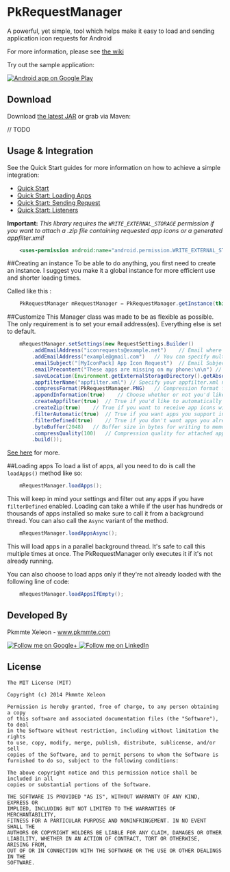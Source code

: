 PkRequestManager
================

A powerful, yet simple, tool which helps make it easy to load and sending application icon requests for Android

For more information, please see [the wiki][1]

Try out the sample application:

<a href="https://play.google.com/store/apps/details?id=com.pk">
  <img alt="Android app on Google Play"
       src="https://developer.android.com/images/brand/en_app_rgb_wo_45.png" />
</a>

Download
--------

Download [the latest JAR][2] or grab via Maven:

// TODO


Usage & Integration
--------

See the Quick Start guides for more information on how to achieve a simple integration:

* [Quick Start](https://github.com/Pkmmte/PkRequestManager/wiki)
* [Quick Start: Loading Apps](https://github.com/Pkmmte/PkRequestManager/wiki)
* [Quick Start: Sending Request](https://github.com/Pkmmte/PkRequestManager/wiki)
* [Quick Start: Listeners](https://github.com/Pkmmte/PkRequestManager/wiki)

**Important:** *This library requires the `WRITE_EXTERNAL_STORAGE` permission if you want to attach a .zip file containing requested app icons or a generated appfilter.xml!*
```xml
    <uses-permission android:name="android.permission.WRITE_EXTERNAL_STORAGE" />
```

##Creating an instance
To be able to do anything, you first need to create an instance. 
I suggest you make it a global instance for more efficient use and shorter loading times.

Called like this :
```java
    PkRequestManager mRequestManager = PkRequestManager.getInstance(this);
```

##Customize
This Manager class was made to be as flexible as possible. The only requirement is to set your email address(es). Everything else is set to default.
```java
    mRequestManager.setSettings(new RequestSettings.Builder()
		.addEmailAddress("iconrequests@example.net")	// Email where the request will be sent to
		.addEmailAddress("example@gmail.com")	// You can specify multiple emails to send it to
		.emailSubject("[MyIconPack] App Icon Request")	// Email Subject
		.emailPrecontent("These apps are missing on my phone:\n\n")	// Text before the main app information
		.saveLocation(Environment.getExternalStorageDirectory().getAbsolutePath() + "/mytheme/.icon_request")	// Location to where the .zips and temporary files will be saved
		.appfilterName("appfilter.xml")	// Specify your appfilter.xml name if it's different from the standard. This will be used to filter out apps from the list.
		.compressFormat(PkRequestManager.PNG)	// Compression format for the attached app icons
		.appendInformation(true)	// Choose whether or not you'd like to receive information about the user's device such as OS version, manufacturer, model number, build, etc.
		.createAppfilter(true)	// True if you'd like to automatically generate an appfilter.xml for the requested apps
		.createZip(true)	// True if you want to receive app icons with the email
		.filterAutomatic(true)	// True if you want apps you support in your appfilter.xml to be filtered out from automatic requests
		.filterDefined(true)	// True if you don't want apps you already defined in your appfilter.xml to show up in the app list
		.byteBuffer(2048)	// Buffer size in bytes for writing to memory.
		.compressQuality(100)	// Compression quality for attached app icons
		.build());
```

[See here][3] for more.


##Loading apps
To load a list of apps, all you need to do is call the `loadApps()` method like so:
```java
    mRequestManager.loadApps();
```
This will keep in mind your settings and filter out any apps if you have `filterDefined` enabled.
Loading can take a while if the user has hundreds or thousands of apps installed so make sure to call it from a background thread. You can also call the `Async` variant of the method.
```java
    mRequestManager.loadAppsAsync();
```
This will load apps in a parallel background thread. It's safe to call this multiple times at once. The PkRequestManager only executes it if it's not already running.

You can also choose to load apps only if they're not already loaded with the following line of code:
```java
    mRequestManager.loadAppsIfEmpty();
```


Developed By
--------

Pkmmte Xeleon - www.pkmmte.com

<a href="https://plus.google.com/102226057091361048952">
  <img alt="Follow me on Google+"
       src="http://data.pkmmte.com/temp/social_google_plus_logo.png" />
</a>
<a href="https://www.linkedin.com/pub/pkmmte-xeleon/7a/409/b4b/">
  <img alt="Follow me on LinkedIn"
       src="http://data.pkmmte.com/temp/social_linkedin_logo.png" />
</a>

License
--------

    The MIT License (MIT)
    
    Copyright (c) 2014 Pkmmte Xeleon
    
    Permission is hereby granted, free of charge, to any person obtaining a copy
    of this software and associated documentation files (the "Software"), to deal
    in the Software without restriction, including without limitation the rights
    to use, copy, modify, merge, publish, distribute, sublicense, and/or sell
    copies of the Software, and to permit persons to whom the Software is
    furnished to do so, subject to the following conditions:
    
    The above copyright notice and this permission notice shall be included in all
    copies or substantial portions of the Software.
    
    THE SOFTWARE IS PROVIDED "AS IS", WITHOUT WARRANTY OF ANY KIND, EXPRESS OR
    IMPLIED, INCLUDING BUT NOT LIMITED TO THE WARRANTIES OF MERCHANTABILITY,
    FITNESS FOR A PARTICULAR PURPOSE AND NONINFRINGEMENT. IN NO EVENT SHALL THE
    AUTHORS OR COPYRIGHT HOLDERS BE LIABLE FOR ANY CLAIM, DAMAGES OR OTHER
    LIABILITY, WHETHER IN AN ACTION OF CONTRACT, TORT OR OTHERWISE, ARISING FROM,
    OUT OF OR IN CONNECTION WITH THE SOFTWARE OR THE USE OR OTHER DEALINGS IN THE
    SOFTWARE.


 [1]: http://pkmmte.com//TODO
 [2]: http://pkmmte.com//TODO
 [3]: http://pkmmte.com//TODO
